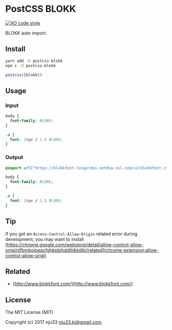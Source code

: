 # PostCSS BLOKK

[![XO code style](https://img.shields.io/badge/code_style-XO-5ed9c7.svg)](https://github.com/sindresorhus/xo)

BLOKK auto import.

## Install

```bash
yarn add -D postcss-blokk
npm i -D postcss-blokk
```

```js
postcss([blokk])
```

## Usage

### Input

```css
body {
  font-family: BLOKK;
}

.a {
  font: 16px / 1.5 BLOKK;
}
```

### Output

```css
@import url("https://blokkfont-losgordos.netdna-ssl.com/v2/blokkfont.css");

body {
  font-family: BLOKK;
}

.a {
  font: 16px / 1.5 BLOKK;
}
```

## Tip

If you get an `Access-Control-Allow-Origin` related error during development, you may want to install [https://chrome.google.com/webstore/detail/allow-control-allow-origi/nlfbmbojpeacfghkpbjhddihlkkiljbi/related](chrome-extension:allow-control-allow-origi)

## Related

- [http://www.blokkfont.com/](http://www.blokkfont.com/)

## License

The MIT License (MIT)

Copyright (c) 2017 nju33 <nju33.ki@gmail.com>
